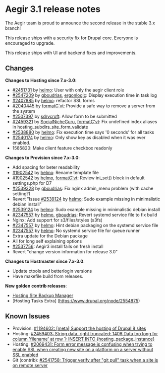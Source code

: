 Aegir 3.1 release notes
=======================

The Aegir team is proud to announce the second release in the stable 3.x branch!

This release ships with a security fix for Drupal core. Everyone is encouraged to upgrade.

This release ships with UI and backend fixes and improvements.

Changes
-------

**Changes to Hosting since 7.x-3.0**:

*   [#2451731](https://drupal.org/node/2451731) by [helmo](/u/helmo): User with only the aegir client role
*   [#2547209](https://drupal.org/node/2547209) by [gboudrias](/u/gboudrias), [ergonlogic](/u/ergonlogic): Display execution time in task log
*   [#2407885](https://drupal.org/node/2407885) by [helmo](/u/helmo): refactor SSL forms
*   [#2040445](https://drupal.org/node/2040445) by [formatC'vt](/u/formatc'vt): Provide a safe way to remove a server from the system
*   [#2507397](https://drupal.org/node/2507397) by [sdrycroft](/u/sdrycroft): Allow form to be submitted
*   [#2459321](https://drupal.org/node/2459321) by [SocialNicheGuru](/u/socialnicheguru), [formatC'vt](/u/formatc'vt): Fix undefined index aliases in hosting_subdirs_site_form_validate
*   [#2538880](https://drupal.org/node/2538880) by [helmo](/u/helmo): Fix execution time says '0 seconds' for all tasks
*   [#2540174](https://drupal.org/node/2540174) by [helmo](/u/helmo): Only show key as disabled when it was ever enabled.
*   1585820: Make client feature checkbox readonly

**Changes to Provision since 7.x-3.0**:

*   Add spacing for beter readability
*   [#1902542](https://drupal.org/node/1902542) by [helmo](/u/helmo): Rename template file
*   [#1902542](https://drupal.org/node/1902542) by [helmo](/u/helmo), [formatC'vt](/u/formatc'vt): Review ini_set() block in default settings.php for D7
*   [#2539328](https://drupal.org/node/2539328) by [gboudrias](/u/gboudrias): Fix nginx admin_menu problem (with cache setting?)
*   Revert "Issue [#2539124](https://drupal.org/node/2539124) by [helmo](/u/helmo): Sudo example missing in minimalistic debian install"
*   [#2539124](https://drupal.org/node/2539124) by [helmo](/u/helmo): Sudo example missing in minimalistic debian install
*   [#2347557](https://drupal.org/node/2347557) by [helmo](/u/helmo), [gboudrias](/u/gboudrias): Revert systemd service file to fix build
*   Nginx: Add support for s3/files/styles (s3fs)
*   [#2347557](https://drupal.org/node/2347557) by [helmo](/u/helmo): Hint debian packaging on the systemd service file
*   [#2347557](https://drupal.org/node/2347557) by [helmo](/u/helmo): No systemd service file for queue runner
*   Extra update for the Debian package
*   All for long self explaining options
*   [#2537756](https://drupal.org/node/2537756): Aegir3 install fails on fresh install
*   Revert "change version information for release 3.0"

**Changes to Hostmaster since 7.x-3.0**:

*   Update ctools and betterlogin versions
*   Have makefile build from releases.

**New golden contrib releases**:

* [Hosting Site Backup Manager](https://www.drupal.org/node/2554859)
* [Hosting Tasks Extra] (https://www.drupal.org/node/2554875)

Known Issues
------------
*   Provision: [#1194602: [meta] Support the hosting of Drupal 8 sites](https://www.drupal.org/node/2554859/node/1194602 "Status: Needs work")
*   Hosting: [#2459403: String data, right truncated: 1406 Data too long for column 'filename' at row 1: INSERT INTO {hosting_package_instance}](https://www.drupal.org/node/2554859/node/2459403 "Status: Needs review")
*   Hosting: [#2069431:  Form error message is confusing when trying to enable SSL when creating new site on a platform on a server without SSL enabled](https://www.drupal.org/node/2554859/node/2069431 "Status: Needs review")
*   Git (contrib): [#2541758: Trigger verify after "git pull" task when a site is on remote server](https://www.drupal.org/node/2554859/node/2541758 "Status: Needs work, Assigned to: formatC'vt")
